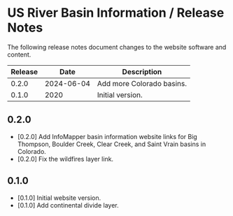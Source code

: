 # US River Basin Information / Release Notes #

The following release notes document changes to the website software and content.

| **Release** | **Date** | **Description** |
| -- | -- | -- |
| 0.2.0 | 2024-06-04 | Add more Colorado basins. |
| 0.1.0 | 2020 | Initial version. | 

## 0.2.0 ##

*   [0.2.0] Add InfoMapper basin information website links for Big Thompson, Boulder Creek, Clear Creek, and Saint Vrain basins in Colorado.
*   [0.2.0] Fix the wildfires layer link.

## 0.1.0 ##

*   [0.1.0] Initial website version.
*   [0.1.0] Add continental divide layer.
